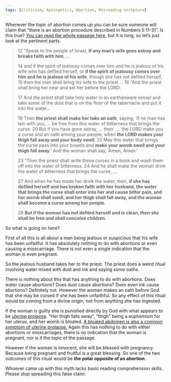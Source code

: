 ```yaml
---
tags: [Criticism, Apologetics, Abortion, Misreading scripture]
---
```

Whenever the topic of abortion comes up you can be sure someone will claim that ”there is an abortion procedure described in Numbers 5:11-31”. Is this true? [You can read the whole passage here](https://biblehub.com/bsb/numbers/5.htm), but it is long, so let’s just look at the pertinent parts.

> 12 “Speak to the people of Israel, **If any man’s wife goes astray and breaks faith with him**, …
> 
> 14 and if the spirit of jealousy comes over him and he is jealous of his wife who has defiled herself, or **if the spirit of jealousy comes over him and he is jealous of his wife**, though she has not defiled herself, 15 then the man shall bring his wife to the priest … 16 “And the priest shall bring her near and set her before the LORD.
> 
> 17 And the priest shall take holy water in an earthenware vessel and take some of the dust that is on the floor of the tabernacle and put it into the water…
> 
> 19 Then **the priest shall make her take an oath**, saying, ‘If no man has lain with you, … be free from this water of bitterness that brings the curse. 20 But if you have gone astray, … then’ … ‘the LORD make you a curse and an oath among your people, when **the LORD makes your thigh fall away and your body swell**. 22 May this water that brings the curse pass into your bowels and **make your womb swell and your thigh fall away**.’ And the woman shall say, ‘Amen, Amen.’
> 
> 23 “Then the priest shall write these curses in a book and wash them off into the water of bitterness. 24 And he shall make the woman drink the water of bitterness that brings the curse, …
> 
> 27 And when he has made her drink the water, then, **if she has defiled herself and has broken faith with her husband, the water that brings the curse shall enter into her and cause bitter pain, and her womb shall swell, and her thigh shall fall away, and the woman shall become a curse among her people.**
> 
> 28 **But if the woman has not defiled herself and is clean, then she shall be free and shall conceive children.**

So what is going on here?

First of all this is all about a man being jealous or suspicious that his wife has been unfaitful. It has absolutely nothing to do with abortions or even causing a misscarriage. There is not even a single indication that the woman is even pregnant.

So the jealous husband takes her to the priest. The priest does a weird ritual involving water mixed with dust and ink and saying some oaths.

There is nothing about this that has anything to do with abortions. Does water cause abortions? Does dust cause abortions? Does even ink cause abortions? Definitely not. However the woman makes an oath before God that she may be cursed if she has been unfaithful. So any effect of this ritual would be coming from a divine origin, not from anything she has ingested.

If the woman is guilty she is punished directly by God with what appears to be [uterine prolapse](https://www.mayoclinic.org/diseases-conditions/uterine-prolapse/symptoms-causes/syc-20353458). “Her thigh falls away”, “thigh” being a euphemism for her uterus, and her womb is bloated. [A bloated abdomen is also a common symptom of uterine prolapse.](https://www.pelvicexercises.com.au/prolapse-diet/) Again this has nothing to do with either abortions or misscarriages, there is no indication that the woman is pregnant, nor is it the topic of the passage.

However if the woman is innocent, she will be blessed with pregnancy. Because being pregnant and fruitful is a great blessing. So one of the two outcomes of this ritual would be **the polar opposite of an abortion**.

Whoever came up with this myth lacks basic reading comprehension skills. Please stop spreading this false claim.
